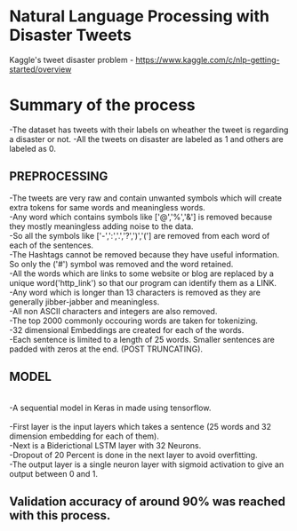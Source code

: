 # Natural Language Processing with Disaster Tweets
Kaggle's tweet disaster problem - https://www.kaggle.com/c/nlp-getting-started/overview

# Summary of the process
-The dataset has tweets with their labels on wheather the tweet is regarding a disaster or not.
-All the tweets on disaster are labeled as 1 and others are labeled as 0.

## PREPROCESSING
-The tweets are very raw and contain unwanted symbols which will create extra tokens for same words and meaningless words. 
<br />-Any word which contains symbols like ['@','%','&'] is removed because they mostly meaningless adding noise to the data.
<br />-So all the symbols like ['-',':','.','?',')','('] are removed from each word of each of the sentences.
<br />-The Hashtags cannot be removed because they have useful information. So only the ('#') symbol was removed and the word retained.
<br />-All the words which are links to some website or blog are replaced by a unique word('http_link') so that our program can identify them as a LINK.
<br />-Any word which is longer than 13 characters is removed as they are generally jibber-jabber and meaningless.
<br />-All non ASCII characters and integers are also removed.
<br />-The top 2000 commonly occouring words are taken for tokenizing.
<br />-32 dimensional Embeddings are created for each of the words.
<br />-Each sentence is limited to a length of 25 words. Smaller sentences are padded with zeros at the end. (POST TRUNCATING).
<br />
## MODEL
<br />-A sequential model in Keras in made using tensorflow.
<br />
<br />-First layer is the input layers which takes a sentence (25 words and 32 dimension embedding for each of them).
<br />-Next is a Biderictional LSTM layer with 32 Neurons.
<br />-Dropout of 20 Percent is done in the next layer to avoid overfitting.
<br />-The output layer is a single neuron layer with sigmoid activation to give an output between 0 and 1.
<br />

##   Validation accuracy of around 90% was reached with this process.

